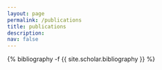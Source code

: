 ```yaml
---
layout: page
permalink: /publications
title: publications
description:
nav: false
---
```

<!-- _pages/publications.md -->
<div class="publications">

{% bibliography -f {{ site.scholar.bibliography }} %}

</div>
